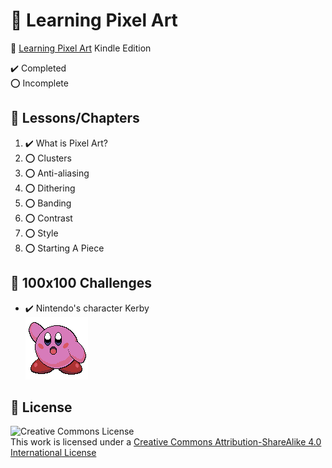 # :notebook_with_decorative_cover: Learning Pixel Art

:link: [Learning Pixel Art](https://www.amazon.com/Learning-Pixel-Art-Max-Hervieux-ebook/dp/B00V32EWRG) Kindle Edition

:heavy_check_mark: Completed  
:o: Incomplete

## :beginner: Lessons/Chapters

1. :heavy_check_mark: What is Pixel Art?
2. :o: Clusters
3. :o: Anti-aliasing
4. :o: Dithering
5. :o: Banding
6. :o: Contrast
7. :o: Style
8. :o: Starting A Piece

## :art: 100x100 Challenges

- :heavy_check_mark: Nintendo's character Kerby  
  ![Nintendo's character Kerby](images/Challenge-01-kerby.png)

## :page_with_curl: License

![Creative Commons License](https://i.creativecommons.org/l/by-sa/4.0/88x31.png)  
This work is licensed under a [Creative Commons Attribution-ShareAlike 4.0 International License](http://creativecommons.org/licenses/by-sa/4.0/)
